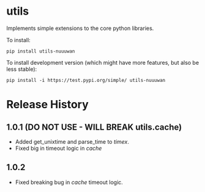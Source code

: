 # utils

Implements simple extensions to the core python libraries.

To install:

```
pip install utils-nuuuwan
```

To install development version (which might have more features, but also be
less stable):

```
pip install -i https://test.pypi.org/simple/ utils-nuuuwan
```

# Release History

## 1.0.1 (DO NOT USE - WILL BREAK utils.cache)

* Added get_unixtime and parse_time to *timex*.
* Fixed big in timeout logic in *cache*

## 1.0.2

* Fixed breaking bug in *cache* timeout logic.
